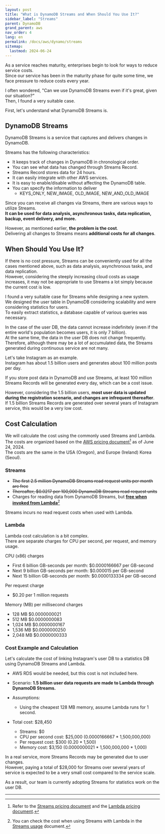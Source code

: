 ```yaml
---
layout: post
title: "What is DynamoDB Streams and When Should You Use It?"
sidebar_label: "Streams"
parent: DynamoDB
grand_parent: aws
nav_order: 4
lang: en
permalink: /docs/aws/dynamo/streams
sitemap:
  lastmod: 2024-06-24
---
```


As a service reaches maturity, enterprises begin to look for ways to reduce service costs.  
Since our service has been in the maturity phase for quite some time, we face pressure to reduce costs every year.

I often wondered, "Can we use DynamoDB Streams even if it's great, given our situation?"  
Then, I found a very suitable case.

First, let's understand what DynamoDB Streams is.


## DynamoDB Streams

DynamoDB Streams is a service that captures and delivers changes in DynamoDB.

Streams has the following characteristics:
- It keeps track of changes in DynamoDB in chronological order.
- You can see what data has changed through Streams Record.
- Streams Record stores data for 24 hours.
- It can easily integrate with other AWS services.
- It is easy to enable/disable without affecting the DynamoDB table.
- You can specify the information to deliver
  - KEYS_ONLY, NEW_IMAGE, OLD_IMAGE, NEW_AND_OLD_IMAGE

Since you can receive all changes via Streams, there are various ways to utilize Streams.  
**It can be used for data analysis, asynchronous tasks, data replication, backup, event delivery, and more.**

However, as mentioned earlier, **the problem is the cost**.  
Delivering all changes to Streams means **additional costs for all changes**.


## When Should You Use It?

If there is no cost pressure, Streams can be conveniently used for all the cases mentioned above, such as data analysis, asynchronous tasks, and data replication.  
However, considering the steeply increasing cloud costs as usage increases, it may not be appropriate to use Streams a lot simply because the current cost is low.

I found a very suitable case for Streams while designing a new system.  
We designed the user table in DynamoDB considering scalability and were considering statistics for users.  
To easily extract statistics, a database capable of various queries was necessary.

In the case of the user DB, the data cannot increase indefinitely (even if the entire world's population becomes users, it is only 7 billion).  
At the same time, the data in the user DB does not change frequently.  
Therefore, although there may be a lot of accumulated data, the Streams generated during continuous service are not many.


Let's take Instagram as an example.  
Instagram has about 1.5 billion users and generates about 100 million posts per day.

If you store post data in DynamoDB and use Streams, at least 100 million Streams Records will be generated every day, which can be a cost issue.

However, considering the 1.5 billion users, **most user data is updated during the registration scenario, and changes are infrequent thereafter**.  
If 1.5 billion Streams Records are generated over several years of Instagram service, this would be a very low cost.


## Cost Calculation

We will calculate the cost using the commonly used Streams and Lambda.  
The costs are organized based on the <u>AWS pricing document</u>[^1] as of June 24, 2024.  
The costs are the same in the USA (Oregon), and Europe (Ireland) Korea (Seoul).

### Streams

- ~~The first 2.5 million DynamoDB Streams read request units per month are free~~
- ~~Thereafter, $0.0217 per 100,000 DynamoDB Streams read request units~~
- Charges for reading data from DynamoDB Streams, but **<u>free when invoked from Lambda</u>**[^2]

Streams incurs no read request costs when used with Lambda.

### Lambda

Lambda cost calculation is a bit complex.  
There are separate charges for CPU per second, per request, and memory usage.

CPU (x86) charges
- First 6 billion GB-seconds per month: $0.0000166667 per GB-second
- Next 9 billion GB-seconds per month:  $0.000015 per GB-second
- Next 15 billion GB-seconds per month: $0.0000133334 per GB-second

Per request charge
- $0.20 per 1 million requests

Memory (MB) per millisecond charges
- 128 MB    $0.0000000021
- 512 MB    $0.0000000083
- 1,024 MB  $0.0000000167
- 1,536 MB  $0.0000000250
- 2,048 MB  $0.0000000333


### Cost Example and Calculation

Let's calculate the cost of linking Instagram's user DB to a statistics DB using DynamoDB Streams and Lambda.
- AWS RDS would be needed, but this cost is not included here.

- Scenario: **1.5 billion user data requests are made to Lambda through DynamoDB Streams.**
- Assumptions:
  - Using the cheapest 128 MB memory, assume Lambda runs for 1 second.

- Total cost: $28,450
  - Streams: $0
  - CPU per second cost: $25,000 (0.0000166667 * 1,500,000,000)
  - Per request cost: $300 (0.20 * 1,500)
  - Memory cost: $3,150 (0.0000000021 * 1,500,000,000 * 1,000)

In a real service, more Streams Records may be generated due to user changes.  
However, paying a total of $28,000 for Streams over several years of service is expected to be a very small cost compared to the service scale.


As a result, our team is currently adopting Streams for statistics work on the user DB.



---

[^1]: Refer to the [Streams pricing document](https://aws.amazon.com/dynamodb/pricing/provisioned/) and the [Lambda pricing document](https://aws.amazon.com/lambda/pricing/).
[^2]: You can check the cost when using Streams with Lambda in the [Streams usage](https://docs.aws.amazon.com/amazondynamodb/latest/developerguide/CostOptimization_StreamsUsage.html) document.
